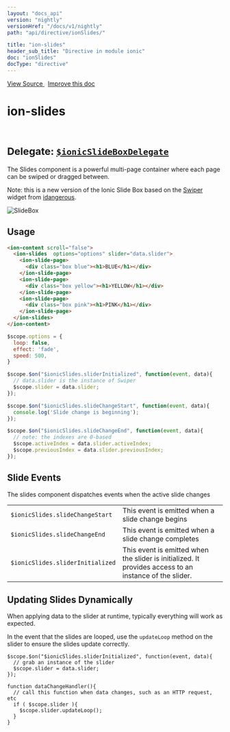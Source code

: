 ```yaml
---
layout: "docs_api"
version: "nightly"
versionHref: "/docs/v1/nightly"
path: "api/directive/ionSlides/"

title: "ion-slides"
header_sub_title: "Directive in module ionic"
doc: "ionSlides"
docType: "directive"
---
```


<div class="improve-docs">
<a href='https://github.com/ionic-team/ionic-v1/blob/master/js/angular/directive/slides.js#L2'>
View Source
</a>
&nbsp;
<a href='http://github.com/ionic-team/ionic/edit/1.x/js/angular/directive/slides.js#L2'>
Improve this doc
</a>
</div>




<h1 class="api-title">

ion-slides



<br/>
<small>
Delegate: <a href="/docs/v1/nightly/api/service/$ionicSlideBoxDelegate/"><code>$ionicSlideBoxDelegate</code></a>
</small>

</h1>





The Slides component is a powerful multi-page container where each page can be swiped or dragged between.

Note: this is a new version of the Ionic Slide Box based on the [Swiper](http://www.idangero.us/swiper/#.Vmc1J-ODFBc) widget from
[idangerous](http://www.idangero.us/).

![SlideBox](http://ionicframework.com.s3.amazonaws.com/docs/controllers/slideBox.gif)









<h2 id="usage">Usage</h2>

```html
<ion-content scroll="false">
  <ion-slides  options="options" slider="data.slider">
    <ion-slide-page>
      <div class="box blue"><h1>BLUE</h1></div>
    </ion-slide-page>
    <ion-slide-page>
      <div class="box yellow"><h1>YELLOW</h1></div>
    </ion-slide-page>
    <ion-slide-page>
      <div class="box pink"><h1>PINK</h1></div>
    </ion-slide-page>
  </ion-slides>
</ion-content>
```

```js
$scope.options = {
  loop: false,
  effect: 'fade',
  speed: 500,
}

$scope.$on("$ionicSlides.sliderInitialized", function(event, data){
  // data.slider is the instance of Swiper
  $scope.slider = data.slider;
});

$scope.$on("$ionicSlides.slideChangeStart", function(event, data){
  console.log('Slide change is beginning');
});

$scope.$on("$ionicSlides.slideChangeEnd", function(event, data){
  // note: the indexes are 0-based
  $scope.activeIndex = data.slider.activeIndex;
  $scope.previousIndex = data.slider.previousIndex;
});

```

## Slide Events

The slides component dispatches events when the active slide changes

<table class="table">
  <tr>
    <td><code>$ionicSlides.slideChangeStart</code></td>
    <td>This event is emitted when a slide change begins</td>
  </tr>
  <tr>
    <td><code>$ionicSlides.slideChangeEnd</code></td>
    <td>This event is emitted when a slide change completes</td>
  </tr>
  <tr>
    <td><code>$ionicSlides.sliderInitialized</code></td>
    <td>This event is emitted when the slider is initialized. It provides access to an instance of the slider.</td>
  </tr>
</table>


## Updating Slides Dynamically
When applying data to the slider at runtime, typically everything will work as expected.

In the event that the slides are looped, use the `updateLoop` method on the slider to ensure the slides update correctly.

```
$scope.$on("$ionicSlides.sliderInitialized", function(event, data){
  // grab an instance of the slider
  $scope.slider = data.slider;
});

function dataChangeHandler(){
  // call this function when data changes, such as an HTTP request, etc
  if ( $scope.slider ){
    $scope.slider.updateLoop();
  }
}
```









